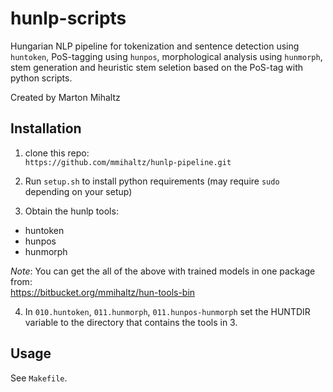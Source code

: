 # hunlp-scripts

Hungarian NLP pipeline for tokenization and sentence detection using `huntoken`, PoS-tagging using `hunpos`, morphological analysis using `hunmorph`, stem generation and 
heuristic stem seletion based on the PoS-tag with python scripts.

Created by Marton Mihaltz 

## Installation

1. clone this repo:  
`https://github.com/mmihaltz/hunlp-pipeline.git`

2. Run `setup.sh` to install python requirements (may require `sudo` depending on your setup)

3. Obtain the hunlp tools:  
- huntoken
- hunpos
- hunmorph

*Note*: You can get the all of the above with trained models in one package from:  
https://bitbucket.org/mmihaltz/hun-tools-bin

4. In `010.huntoken`, `011.hunmorph`, `011.hunpos-hunmorph` set the HUNTDIR variable to the directory that contains the tools in 3.

## Usage

See `Makefile`.
